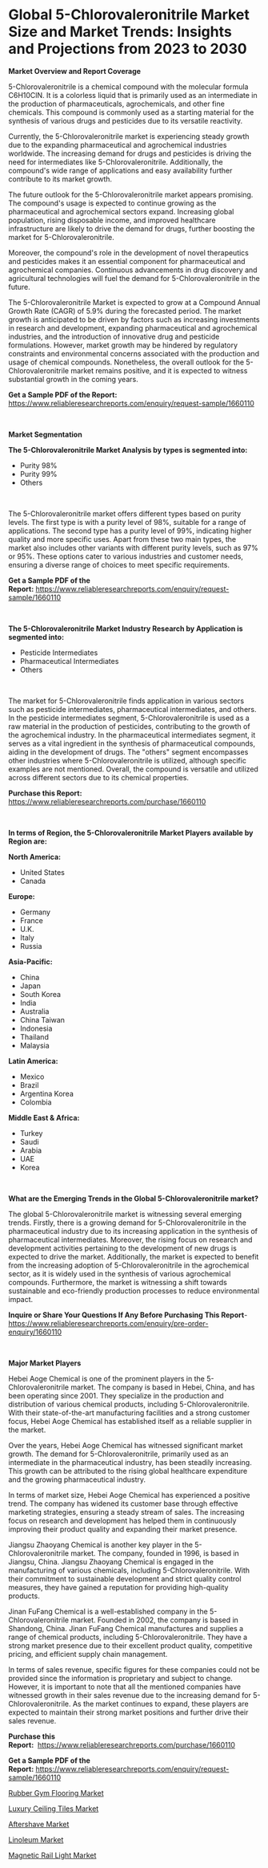<p><h1>Global 5-Chlorovaleronitrile Market Size and Market Trends: Insights and Projections from 2023 to 2030</h1></p><p><strong>Market Overview and Report Coverage</strong></p>
<p><p>5-Chlorovaleronitrile is a chemical compound with the molecular formula C6H10ClN. It is a colorless liquid that is primarily used as an intermediate in the production of pharmaceuticals, agrochemicals, and other fine chemicals. This compound is commonly used as a starting material for the synthesis of various drugs and pesticides due to its versatile reactivity.</p><p>Currently, the 5-Chlorovaleronitrile market is experiencing steady growth due to the expanding pharmaceutical and agrochemical industries worldwide. The increasing demand for drugs and pesticides is driving the need for intermediates like 5-Chlorovaleronitrile. Additionally, the compound's wide range of applications and easy availability further contribute to its market growth.</p><p>The future outlook for the 5-Chlorovaleronitrile market appears promising. The compound's usage is expected to continue growing as the pharmaceutical and agrochemical sectors expand. Increasing global population, rising disposable income, and improved healthcare infrastructure are likely to drive the demand for drugs, further boosting the market for 5-Chlorovaleronitrile.</p><p>Moreover, the compound's role in the development of novel therapeutics and pesticides makes it an essential component for pharmaceutical and agrochemical companies. Continuous advancements in drug discovery and agricultural technologies will fuel the demand for 5-Chlorovaleronitrile in the future.</p><p>The 5-Chlorovaleronitrile Market is expected to grow at a Compound Annual Growth Rate (CAGR) of 5.9% during the forecasted period. The market growth is anticipated to be driven by factors such as increasing investments in research and development, expanding pharmaceutical and agrochemical industries, and the introduction of innovative drug and pesticide formulations. However, market growth may be hindered by regulatory constraints and environmental concerns associated with the production and usage of chemical compounds. Nonetheless, the overall outlook for the 5-Chlorovaleronitrile market remains positive, and it is expected to witness substantial growth in the coming years.</p></p>
<p><strong>Get a Sample PDF of the Report:</strong> <a href="https://www.reliableresearchreports.com/enquiry/request-sample/1660110">https://www.reliableresearchreports.com/enquiry/request-sample/1660110</a></p>
<p>&nbsp;</p>
<p><strong>Market Segmentation</strong></p>
<p><strong>The 5-Chlorovaleronitrile Market Analysis by types is segmented into:</strong></p>
<p><ul><li>Purity 98%</li><li>Purity 99%</li><li>Others</li></ul></p>
<p>&nbsp;</p>
<p><p>The 5-Chlorovaleronitrile market offers different types based on purity levels. The first type is with a purity level of 98%, suitable for a range of applications. The second type has a purity level of 99%, indicating higher quality and more specific uses. Apart from these two main types, the market also includes other variants with different purity levels, such as 97% or 95%. These options cater to various industries and customer needs, ensuring a diverse range of choices to meet specific requirements.</p></p>
<p><strong>Get a Sample PDF of the Report:</strong>&nbsp;<a href="https://www.reliableresearchreports.com/enquiry/request-sample/1660110">https://www.reliableresearchreports.com/enquiry/request-sample/1660110</a></p>
<p>&nbsp;</p>
<p><strong>The 5-Chlorovaleronitrile Market Industry Research by Application is segmented into:</strong></p>
<p><ul><li>Pesticide Intermediates</li><li>Pharmaceutical Intermediates</li><li>Others</li></ul></p>
<p>&nbsp;</p>
<p><p>The market for 5-Chlorovaleronitrile finds application in various sectors such as pesticide intermediates, pharmaceutical intermediates, and others. In the pesticide intermediates segment, 5-Chlorovaleronitrile is used as a raw material in the production of pesticides, contributing to the growth of the agrochemical industry. In the pharmaceutical intermediates segment, it serves as a vital ingredient in the synthesis of pharmaceutical compounds, aiding in the development of drugs. The "others" segment encompasses other industries where 5-Chlorovaleronitrile is utilized, although specific examples are not mentioned. Overall, the compound is versatile and utilized across different sectors due to its chemical properties.</p></p>
<p><strong>Purchase this Report:</strong>&nbsp; <a href="https://www.reliableresearchreports.com/purchase/1660110">https://www.reliableresearchreports.com/purchase/1660110</a></p>
<p>&nbsp;</p>
<p><strong>In terms of Region, the 5-Chlorovaleronitrile Market Players available by Region are:</strong></p>
<p>
    <p> <strong> North America: </strong>
        <ul>
            <li>United States</li>
            <li>Canada</li>
        </ul>
        </p> 
    <p> <strong> Europe: </strong>
        <ul>
            <li>Germany</li>
            <li>France</li>
            <li>U.K.</li>
            <li>Italy</li>
            <li>Russia</li>
        </ul>
        </p> 
    <p> <strong> Asia-Pacific: </strong>
        <ul>
            <li>China</li>
            <li>Japan</li>
            <li>South Korea</li>
            <li>India</li>
            <li>Australia</li>
            <li>China Taiwan</li>
            <li>Indonesia</li>
            <li>Thailand</li>
            <li>Malaysia</li>
        </ul>
        </p> 
    <p> <strong> Latin America: </strong>
        <ul>
            <li>Mexico</li>
            <li>Brazil</li>
            <li>Argentina Korea</li>
            <li>Colombia</li>
        </ul>
        </p> 
    <p> <strong> Middle East & Africa: </strong>
        <ul>
            <li>Turkey</li>
            <li>Saudi</li>
            <li>Arabia</li>
            <li>UAE</li>
            <li>Korea</li>
        </ul>
    </p>
    </p>
<p>&nbsp;</p>
<p><strong>What are the Emerging Trends in the Global 5-Chlorovaleronitrile market?</strong></p>
<p><p>The global 5-Chlorovaleronitrile market is witnessing several emerging trends. Firstly, there is a growing demand for 5-Chlorovaleronitrile in the pharmaceutical industry due to its increasing application in the synthesis of pharmaceutical intermediates. Moreover, the rising focus on research and development activities pertaining to the development of new drugs is expected to drive the market. Additionally, the market is expected to benefit from the increasing adoption of 5-Chlorovaleronitrile in the agrochemical sector, as it is widely used in the synthesis of various agrochemical compounds. Furthermore, the market is witnessing a shift towards sustainable and eco-friendly production processes to reduce environmental impact.</p></p>
<p><strong>Inquire or Share Your Questions If Any Before Purchasing This Report</strong>- <a href="https://www.reliableresearchreports.com/enquiry/pre-order-enquiry/1660110">https://www.reliableresearchreports.com/enquiry/pre-order-enquiry/1660110</a></p>
<p>&nbsp;</p>
<p><strong>Major Market Players</strong></p>
<p><p>Hebei Aoge Chemical is one of the prominent players in the 5-Chlorovaleronitrile market. The company is based in Hebei, China, and has been operating since 2001. They specialize in the production and distribution of various chemical products, including 5-Chlorovaleronitrile. With their state-of-the-art manufacturing facilities and a strong customer focus, Hebei Aoge Chemical has established itself as a reliable supplier in the market.</p><p>Over the years, Hebei Aoge Chemical has witnessed significant market growth. The demand for 5-Chlorovaleronitrile, primarily used as an intermediate in the pharmaceutical industry, has been steadily increasing. This growth can be attributed to the rising global healthcare expenditure and the growing pharmaceutical industry.</p><p>In terms of market size, Hebei Aoge Chemical has experienced a positive trend. The company has widened its customer base through effective marketing strategies, ensuring a steady stream of sales. The increasing focus on research and development has helped them in continuously improving their product quality and expanding their market presence.</p><p>Jiangsu Zhaoyang Chemical is another key player in the 5-Chlorovaleronitrile market. The company, founded in 1996, is based in Jiangsu, China. Jiangsu Zhaoyang Chemical is engaged in the manufacturing of various chemicals, including 5-Chlorovaleronitrile. With their commitment to sustainable development and strict quality control measures, they have gained a reputation for providing high-quality products.</p><p>Jinan FuFang Chemical is a well-established company in the 5-Chlorovaleronitrile market. Founded in 2002, the company is based in Shandong, China. Jinan FuFang Chemical manufactures and supplies a range of chemical products, including 5-Chlorovaleronitrile. They have a strong market presence due to their excellent product quality, competitive pricing, and efficient supply chain management.</p><p>In terms of sales revenue, specific figures for these companies could not be provided since the information is proprietary and subject to change. However, it is important to note that all the mentioned companies have witnessed growth in their sales revenue due to the increasing demand for 5-Chlorovaleronitrile. As the market continues to expand, these players are expected to maintain their strong market positions and further drive their sales revenue.</p></p>
<p><strong>Purchase this Report:</strong>&nbsp;&nbsp;<a href="https://www.reliableresearchreports.com/purchase/1660110">https://www.reliableresearchreports.com/purchase/1660110</a></p>
<p></p>
<p><strong>Get a Sample PDF of the Report:</strong>&nbsp;<a href="https://www.reliableresearchreports.com/enquiry/request-sample/1660110">https://www.reliableresearchreports.com/enquiry/request-sample/1660110</a></p>
<p><p><a href="https://www.linkedin.com/pulse/rubber-gym-flooring-market-size-2023-2030-global-industrial-ec5fe/">Rubber Gym Flooring Market</a></p><p><a href="https://medium.com/@half.skull.am/luxury-ceiling-tiles-nbsp-market-focuses-on-market-share-size-and-projected-forecast-till-2030-9da50bc7d8cc">Luxury Ceiling Tiles Market</a></p><p><a href="https://www.linkedin.com/pulse/aftershave-market-research-report-unlocks-analysis-financial-xieie/">Aftershave Market</a></p><p><a href="https://medium.com/@favor.case.flash/linoleum-market-exploring-market-share-market-trends-and-future-growth-786eff64d982">Linoleum Market</a></p><p><a href="https://www.linkedin.com/pulse/magnetic-rail-light-market-research-report-unlocks-7k05e/">Magnetic Rail Light Market</a></p></p>